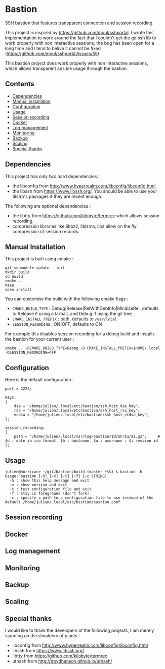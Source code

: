 # Bastion

SSH bastion that features transparent connection and session recording.

This project is inspired by https://github.com/moul/sshportal. I wrote this implementation to work around the fact that I couldn't get the go ssh lib
to work properly with non interactive sessions, the bug has been open for a long time and I tend to belive it cannot be fixed
(https://github.com/moul/sshportal/issues/55).

This bastion project does work properly with non interactive sessions, which allows transparent ansible usage through the bastion.

## Contents

- [Dependencies](#dependencies)
- [Manual installation](#manual-installation)
- [Configuration](#configuration)
- [Usage](#usage)
- [Session recording](#session-recording)
- [Docker](#docker)
- [Log management](#log-management)
- [Monitoring](#monitoring)
- [Backup](#backup)
- [Scaling](#scaling)
- [Special thanks](#special-thanks)

## Dependencies

This project has only two hard dependencies :
- the libconfig from http://www.hyperrealm.com/libconfig/libconfig.html
- the libssh from https://www.libssh.org/. You should be able to use your distro's packages if they are recent enough.

The following are optional dependencies :
- the libtty from https://github.com/kilobyte/termrec which allows session recording.
- compression libraries like libbz2, liblzma, libz allow on the fly compression of session records.

## Manual Installation

This project is built using cmake :
```
git submodule update --init
mkdir build
cd build
cmake ..
make
make install
```

You can customise the build with the following cmake flags :

- `CMAKE_BUILD_TYPE` : Debug|Release|RelWithDebInfo|MinSizeRel, defaults to Release if using a tarball, and Debug if using the git tree
- `CMAKE_INSTALL_PREFIX` : path, defaults to `/usr/local`
- `SESSION_RECORDING` : ON|OFF, defaults to ON

For exemple this disables session recording for a debug build and installs the bastion for your current user :

`cmake .. -DCMAKE_BUILD_TYPE=Debug -D CMAKE_INSTALL_PREFIX=$HOME/.local -DSESSION_RECORDING=OFF`

## Configuration

Here is the default configuration :
```
port = 2222;

keys:
{
    dsa = "/home/julien/.local/etc/bastion/ssh_host_dsa_key";
    rsa = "/home/julien/.local/etc/bastion/ssh_host_rsa_key";
    ecdsa = "/home/julien/.local/etc/bastion/ssh_host_ecdsa_key";
};

session_recording:
{
    path = "/home/julien/.local/var/log/bastion/$d/$h/$u/$i.gz";     # $d : date in iso format, $h : hostname, $u : username : $i session id
};
```

## Usage

```
julien@hurricane ~/git/bastion/build (master *$%) $ bastion -h
Usage: bastion [-h] [-v] [-t] [-f] [-c STRING]
  -h : show this help message and exit
  -v : show version and exit
  -t : test configuration file and exit
  -f : stay in foreground (don't fork)
  -c : specify a path to a configuration file to use instead of the default /home/julien/.local/etc/bastion/bastion.conf
```

## Session recording

## Docker

## Log management

## Monitoring

## Backup

## Scaling

## Special thanks

I would like to thank the developers of the following projects, I am merely standing on the shoulders of giants :

- libconfig from http://www.hyperrealm.com/libconfig/libconfig.html
- libssh from https://www.libssh.org/
- libtty from https://github.com/kilobyte/termrec
- uthash from http://troydhanson.github.io/uthash/
